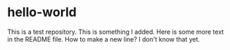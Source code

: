 # hello-world
This is a test repository.
This is something I added.
Here is some more text in the README file. How to make a new line? I don't know that yet.
